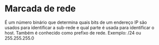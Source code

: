 # Marcada de rede

É um número binário que determina quais bits de um endereço IP são usados para identificar a sub-rede e qual parte é usada para identificar o host.
Também é conhecido como prefixo de rede. Exemplo: /24 ou 255.255.255.0
